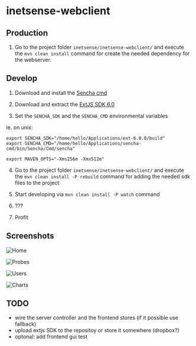 # inetsense-webclient


## Production

1. Go to the project folder `inetsense/inetsense-webclient/` and execute the `mvn clean install` command for create the needed dependency for the webserver.


## Develop


1. Download and install the [Sencha cmd](https://www.sencha.com/products/sencha-cmd/)

2. Download and extract the [ExtJS SDK 6.0](http://www.sencha.com/products/extjs/evaluate/)

3. Set the `SENCHA_SDK` and the `SENCHA_CMD` environmental variables

ie. on unix:
```
export SENCHA_SDK="/home/hello/Applications/ext-6.0.0/build"
export SENCHA_CMD="/home/hello/Applications/sencha-cmd/bin/Sencha/Cmd/sencha"

export MAVEN_OPTS="-Xms256m -Xmx512m"
````

4. Go to the project folder `inetsense/inetsense-webclient/` and execute the `mvn clean install -P rebuild` command for adding the needed sdk files to the project

5. Start developing via  `mvn clean install -P watch` command

6. ???

7. Profit


## Screenshots

![Home](/inetsense-webclient/docs/pictures/home.png?raw=true "Landing screen")

![Probes](/inetsense-webclient/docs/pictures/probes.png?raw=true "Probes table")

![Users](/inetsense-webclient/docs/pictures/users.png?raw=true "User table")

![Charts](/inetsense-webclient/docs/pictures/chart-poc.png?raw=true "Charts")


## TODO
- wire the server controller and the frontend stores (if it possible use fallback)
- upload extjs SDK to the repositoy or store it somewhere (dropbox?)
- optonal: add frontend gui test
